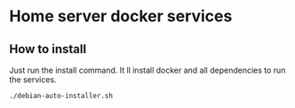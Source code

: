 # Home server docker services

## How to install
Just run the install command. It ll install docker and all dependencies to run the services.

```bash
./debian-auto-installer.sh
```